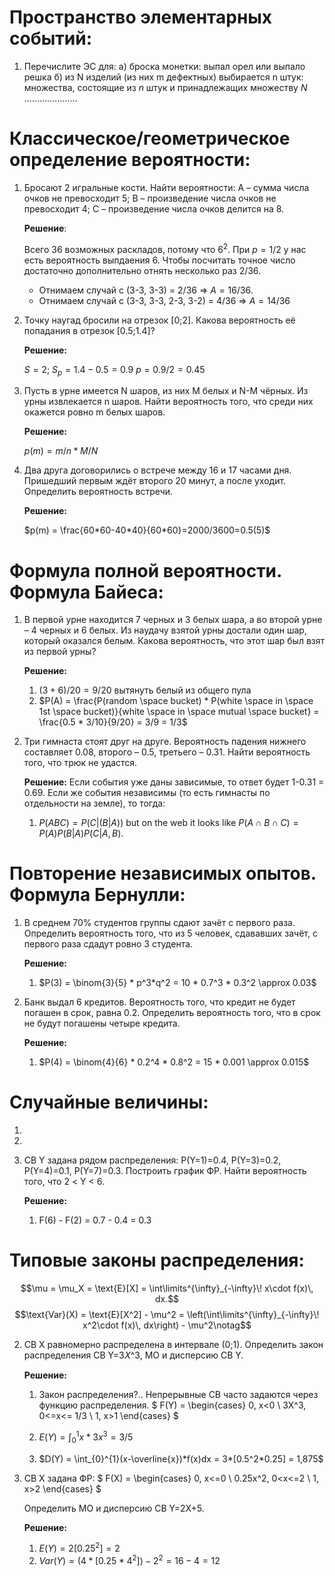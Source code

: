 # Пространство элементарных событий:
1. Перечислите ЭС для: 
а) броска монетки: выпал орел или выпало решка
б) из N изделий (из них m дефектных) выбирается n штук: множества, состоящие из $n$ штук и принадлежащих множеству $N$
.....................

# Классическое/геометрическое определение вероятности:
1. Бросают 2 игральные кости. Найти вероятности: A – сумма числа очков не превосходит 5; B – произведение числа очков не превосходит 4; C – произведение числа очков делится на 8.
	
	**Решение**:
	
	Всего 36 возможных раскладов, потому что $6^2$. При $p = 1/2$ у нас есть вероятность выпдаения $6$. Чтобы посчитать точное число достаточно дополнительно отнять несколько раз $2/36$.
	- Отнимаем случай с (3-3, 3-3) = $2/36$ $\Rightarrow$ $А = 16/36$.
	- Отнимаем случай с (3-3, 3-3, 2-3, 3-2) = $4/36$ $\Rightarrow$ $A = 14/36$
2. Точку наугад бросили на отрезок [0;2]. Какова вероятность её попадания в отрезок [0.5;1.4]?

	**Решение:**

	$S = 2$;
	$S_{p} = 1.4-0.5 = 0.9$
	$p = 0.9 / 2 = 0.45$
3. Пусть в урне имеется N шаров, из них M белых и N-M чёрных. Из урны извлекается n шаров. Найти вероятность того, что среди них окажется ровно m белых шаров.

	**Решение:**

	$p(m) = m/n * M/N$ 

4. Два друга договорились о встрече между 16 и 17 часами дня. Пришедший первым ждёт второго 20 минут, а после уходит. Определить вероятность встречи.

	**Решение:**

	$p(m) = \frac{60*60-40*40}{60*60}=2000/3600=0.5(5)$


# Формула полной вероятности. Формула Байеса:
1. В первой урне находится 7 черных и 3 белых шара, а во второй урне – 4 черных и 6 белых. Из наудачу взятой урны достали один шар, который оказался белым. Какова вероятность, что этот  шар был взят из первой урны?

	**Решение:**
   	1. $(3 + 6)/20 = 9/20$ вытянуть белый из общего пула
   	2. $P(A) = \frac{P(random \space bucket) * P(white \space in \space 1st \space bucket)}{white \space in \space mutual \space bucket} = \frac{0.5 * 3/10}{9/20} = 3/9 = 1/3$


2. Три гимнаста стоят друг на друге. Вероятность падения нижнего составляет 0.08, второго – 0.5, третьего – 0.31. Найти вероятность того, что трюк не удастся.
   
   	**Решение:**
	Если события уже даны зависимые, то ответ будет 1-0.31 = 0.69.
	Если же события независимы (то есть гимнасты по отдельности на земле), то тогда:
	1. $P(ABC) = P(C|(B|A))$ but on the web it looks like $P(A∩B∩C)=P(A)P(B|A)P(C|A,B).$


# Повторение независимых опытов. Формула Бернулли:

1. В среднем 70% студентов группы сдают зачёт с первого раза. Определить вероятность того, что из 5 человек, сдававших зачёт, с первого раза сдадут ровно 3 студента.

	**Решение:**
   1. $P(3) = \binom{3}{5} * p^3*q^2 = 10 * 0.7^3 * 0.3^2 \approx 0.03$

2. Банк выдал 6 кредитов. Вероятность того, что кредит не будет погашен в срок, равна 0.2. Определить вероятность того, что в срок не будут погашены четыре кредита.

	**Решение:**
	1. $P(4) = \binom{4}{6} * 0.2^4 * 0.8^2 = 15 * 0.001 \approx 0.015$


# Случайные величины:
1. 
2. 
3. СВ Y задана рядом распределения: P(Y=1)=0.4, P(Y=3)=0.2, P(Y=4)=0.1, P(Y=7)=0.3. Построить график ФР. Найти вероятность того, что 2 < Y < 6.

	**Решение:**
	1. F(6) - F(2) = 0.7 - 0.4 = 0.3

# Типовые законы распределения:

$$\mu = \mu_X = \text{E}[X] = \int\limits^{\infty}_{-\infty}\! x\cdot f(x)\, dx.$$
$$\text{Var}(X) = \text{E}[X^2] - \mu^2 = \left(\int\limits^{\infty}_{-\infty}\! x^2\cdot f(x)\, dx\right) - \mu^2\notag$$

2. СВ X равномерно распределена в интервале (0;1). Определить закон распределения СВ Y=3𝑋^3, МО и дисперсию СВ Y.
 
	**Решение:**

	1. Закон распределения?.. Непрерывные СВ часто задаются через функцию распределения.
$
	F(Y) =
	\begin{cases}
		0, x<0 \\
		3X^3, 0<=x<= 1/3 \\
		1, x>1
	\end{cases}
$


	2. $E(Y) = \int_{0}^{1}x*3x^3=3/5$
	3. $D(Y) = \int_{0}^{1}(x-\overline{x})*f(x)dx = 3*[0.5^2*0.25] = 1,875$

3. СВ X задана ФР:
$
	F(X) =
	\begin{cases}
		0, x<=0 \\
		0.25x^2, 0<x<=2 \\
		1, x>2
	\end{cases}
$

	Определить МО и дисперсию СВ Y=2X+5.

	**Решение:**

	1. $E(Y) = 2[0.25^2] = 2$
	2. $Var(Y) = (4*[0.25*4^2])-2^2=16-4=12$
